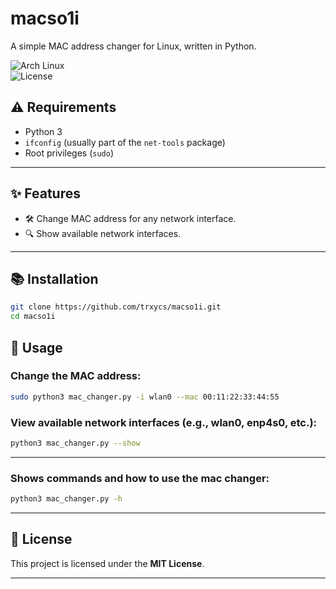 # **macso1i**  
A simple MAC address changer for Linux, written in Python.

![Arch Linux](https://img.shields.io/badge/Arch-Linux-blue?logo=arch-linux)  
![License](https://img.shields.io/badge/License-MIT-green)
## ⚠️ Requirements  
- Python 3  
- `ifconfig` (usually part of the `net-tools` package)  
- Root privileges (`sudo`) 
---


## ✨ Features  
- 🛠️ Change MAC address for any network interface.  
- 🔍 Show available network interfaces.  

---

## 📚 Installation  
```bash
git clone https://github.com/trxycs/macso1i.git
cd macso1i
```

## 🚀 Usage  
### Change the MAC address:  
```bash
sudo python3 mac_changer.py -i wlan0 --mac 00:11:22:33:44:55
```

### View available network interfaces (e.g., wlan0, enp4s0, etc.):  
```bash
python3 mac_changer.py --show
```

---
### Shows commands and how to use the mac changer:
```bash
python3 mac_changer.py -h
```
 

---

## 📝 License  
This project is licensed under the **MIT License**.  

---
